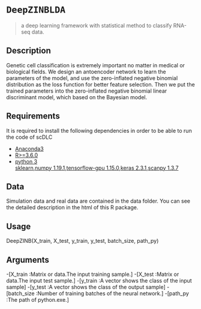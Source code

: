# `DeepZINBLDA`

> a deep learning framework with statistical method to classify RNA-seq data.

## Description

Genetic cell classification is extremely important no matter in medical or biological fields. We design an antoencoder network to learn the parameters of the model, and use the zero-inflated negative binomial distribution as the loss function for better feature selection. Then we put the trained parameters into the zero-inflated negative binomial linear discriminant model, which based on the Bayesian model. 


## Requirements

It is required to install the following dependencies in order to be able to run the code of scDLC

- [Anaconda3](https://www.anaconda.com/products/individual)  
- [R>=3.6.0](https://cran.r-project.org/)  
- [python 3](https://www.python.org/downloads/)  
  [sklearn](https://pypi.org/project/sklearn/0.0/),[numpy 1.19.1](https://pypi.org/project/numpy/1.19.1/),[tensorflow-gpu 1.15.0](https://pypi.org/project/tensorflow-gpu/1.15.0/),[keras 2.3.1](https://pypi.org/project/keras/2.3.1/),[scanpy 1.3.7](https://pypi.org/project/scanpy/1.3.7/)
  
  

## Data

Simulation data and real data are contained in the data folder. You can see the detailed description in the html of this R package.


## Usage

DeepZINB(X_train, X_test, y_train, y_test, batch_size, path_py)

## Arguments
-[X_train :Matrix or data.The input training sample.]
-[X_test :Matrix or data.The input test sample.]
-[y_train :A vector shows the class of the input sample]
-[y_test :A vector shows the class of the output sample]
-[batch_size 	:Number of training batches of the neural network.]
-[path_py :The path of python.exe.]


